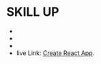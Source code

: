 # SKILL UP 
* 
* 
* 
* live Link:  [Create React App](https://github.com/facebook/create-react-app).



